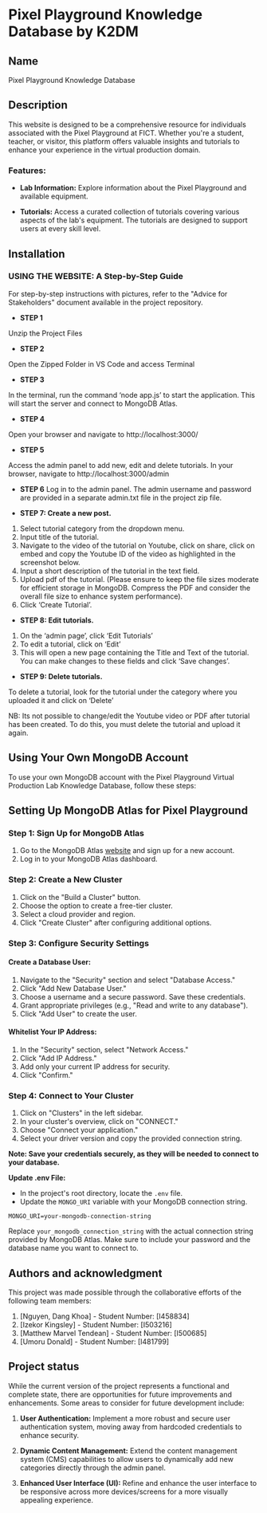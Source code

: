 # Pixel Playground Knowledge Database by K2DM


## Name
Pixel Playground Knowledge Database

## Description
 This website is designed to be a comprehensive resource for individuals associated with the Pixel Playground at FICT. Whether you're a student, teacher, or visitor, this platform offers valuable insights and tutorials to enhance your experience in the virtual production domain.

 ### Features:

- **Lab Information:** Explore information about the Pixel Playground and available equipment.
  
- **Tutorials:** Access a curated collection of tutorials covering various aspects of the lab's equipment. The tutorials are designed to support users at every skill level.


## Installation

### USING THE WEBSITE: A Step-by-Step Guide

For step-by-step instructions with pictures, refer to the "Advice for Stakeholders" document available in the project repository.

-   **STEP 1**

Unzip the Project Files

-   **STEP 2**

Open the Zipped Folder in VS Code and access Terminal

-   **STEP 3**

In the terminal, run the command ‘node app.js’ to start the application. This will start the server and connect to MongoDB Atlas.

-   **STEP 4**

Open your browser and navigate to http://localhost:3000/

-   **STEP 5**

Access the admin panel to add new, edit and delete tutorials.
In your browser, navigate to http://localhost:3000/admin

-   **STEP 6**
Log in to the admin panel.
The admin username and password are provided in a separate admin.txt file in the project zip file.

-   **STEP 7: Create a new post.**

1. Select tutorial category from the dropdown menu.
2. Input title of the tutorial.
3. Navigate to the video of the tutorial on Youtube, click on share, click on embed and copy the Youtube ID of the video as highlighted in the screenshot below.
4. Input a short description of the tutorial in the text field.
5. Upload pdf of the tutorial. (Please ensure to keep the file sizes moderate for efficient storage in MongoDB. Compress the PDF and consider the overall file size to enhance system performance).
6. Click ‘Create Tutorial’.


-   **STEP 8: Edit tutorials.**

1. On the ‘admin page’, click ‘Edit Tutorials’
2. To edit a tutorial, click on ‘Edit’
3. This will open a new page containing the Title and Text of the tutorial. You can make changes to these fields and click ‘Save changes’.


-   **STEP 9: Delete tutorials.**

To delete a tutorial, look for the tutorial under the category where you uploaded it and click on ‘Delete’


NB: Its not possible to change/edit the Youtube video or PDF after tutorial has been created. To do this, you must delete the tutorial and upload it again.


## Using Your Own MongoDB Account

To use your own MongoDB account with the Pixel Playground Virtual Production Lab Knowledge Database, follow these steps:

## Setting Up MongoDB Atlas for Pixel Playground

### Step 1: Sign Up for MongoDB Atlas
1. Go to the MongoDB Atlas [website](https://www.mongodb.com/cloud/atlas) and sign up for a new account.
2. Log in to your MongoDB Atlas dashboard.

### Step 2: Create a New Cluster
1. Click on the "Build a Cluster" button.
2. Choose the option to create a free-tier cluster.
3. Select a cloud provider and region.
4. Click "Create Cluster" after configuring additional options.

### Step 3: Configure Security Settings
#### Create a Database User:
1. Navigate to the "Security" section and select "Database Access."
2. Click "Add New Database User."
3. Choose a username and a secure password. Save these credentials.
4. Grant appropriate privileges (e.g., "Read and write to any database").
5. Click "Add User" to create the user.

#### Whitelist Your IP Address:
1. In the "Security" section, select "Network Access."
2. Click "Add IP Address."
3. Add only your current IP address for security.
4. Click "Confirm."

### Step 4: Connect to Your Cluster
1. Click on "Clusters" in the left sidebar.
2. In your cluster's overview, click on "CONNECT."
3. Choose "Connect your application."
4. Select your driver version and copy the provided connection string.

**Note: Save your credentials securely, as they will be needed to connect to your database.**

**Update .env File:**
   - In the project's root directory, locate the `.env` file.
   - Update the `MONGO_URI` variable with your MongoDB connection string.
  
   ```env
   MONGO_URI=your-mongodb-connection-string
   ```
Replace `your_mongodb_connection_string` with the actual connection string provided
by MongoDB Atlas. Make sure to include your password and the database name you want to
connect to.

## Authors and acknowledgment

This project was made possible through the collaborative efforts of the following team members:

1. [Nguyen, Dang Khoa] - Student Number: [I458834]
2. [Izekor Kingsley] - Student Number: [I503216]
3. [Matthew Marvel Tendean] - Student Number: [I500685]
4. [Umoru Donald] - Student Number: [I481799]


## Project status

While the current version of the project represents a functional and complete state, there are opportunities for future improvements and enhancements. Some areas to consider for future development include:

1. **User Authentication:** Implement a more robust and secure user authentication system, moving away from hardcoded credentials to enhance security.

2. **Dynamic Content Management:** Extend the content management system (CMS) capabilities to allow users to dynamically add new categories directly through the admin panel.

3. **Enhanced User Interface (UI):** Refine and enhance the user interface to be responsive across more devices/screens for a more visually appealing experience. 
